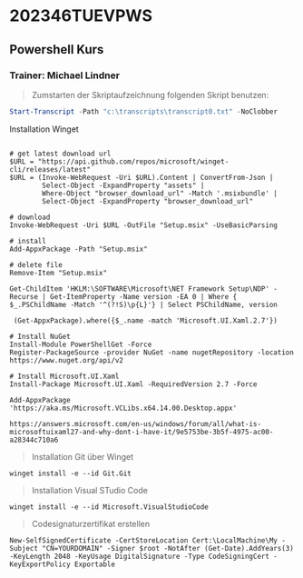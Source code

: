 # 202346TUEVPWS
## Powershell Kurs
### Trainer: Michael Lindner

>Zumstarten der Skriptaufzeichnung folgenden Skript benutzen:
``` powershell
Start-Transcript -Path "c:\transcripts\transcript0.txt" -NoClobber
```
Installation Winget
```

# get latest download url
$URL = "https://api.github.com/repos/microsoft/winget-cli/releases/latest"
$URL = (Invoke-WebRequest -Uri $URL).Content | ConvertFrom-Json |
        Select-Object -ExpandProperty "assets" |
        Where-Object "browser_download_url" -Match '.msixbundle' |
        Select-Object -ExpandProperty "browser_download_url"

# download
Invoke-WebRequest -Uri $URL -OutFile "Setup.msix" -UseBasicParsing

# install
Add-AppxPackage -Path "Setup.msix"

# delete file
Remove-Item "Setup.msix"

```

```
Get-ChildItem 'HKLM:\SOFTWARE\Microsoft\NET Framework Setup\NDP' -Recurse | Get-ItemProperty -Name version -EA 0 | Where { $_.PSChildName -Match '^(?!S)\p{L}'} | Select PSChildName, version
```

```
 (Get-AppxPackage).where({$_.name -match 'Microsoft.UI.Xaml.2.7'}) 
 ```

 ```
 # Install NuGet
Install-Module PowerShellGet -Force
Register-PackageSource -provider NuGet -name nugetRepository -location https://www.nuget.org/api/v2

# Install Microsoft.UI.Xaml 
Install-Package Microsoft.UI.Xaml -RequiredVersion 2.7 -Force

Add-AppxPackage 'https://aka.ms/Microsoft.VCLibs.x64.14.00.Desktop.appx'

```

```
https://answers.microsoft.com/en-us/windows/forum/all/what-is-microsoftuixaml27-and-why-dont-i-have-it/9e5753be-3b5f-4975-ac00-a28344c710a6
```


>Installation Git über Winget
```
winget install -e --id Git.Git
```

>Installation Visual STudio Code
```
winget install -e --id Microsoft.VisualStudioCode
```
>Codesignaturzertifikat erstellen
```
New-SelfSignedCertificate -CertStoreLocation Cert:\LocalMachine\My -Subject "CN=YOURDOMAIN" -Signer $root -NotAfter (Get-Date).AddYears(3) -KeyLength 2048 -KeyUsage DigitalSignature -Type CodeSigningCert -KeyExportPolicy Exportable
```
